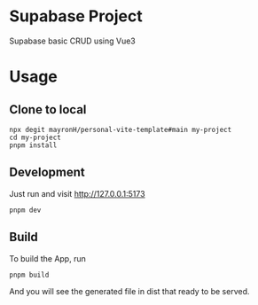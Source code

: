 # Supabase Project

Supabase basic CRUD using Vue3

# Usage

## Clone to local

```Shell
npx degit mayronH/personal-vite-template#main my-project
cd my-project
pnpm install
```

## Development

Just run and visit http://127.0.0.1:5173

```Shell
pnpm dev
```

## Build

To build the App, run

```Shell
pnpm build
```

And you will see the generated file in dist that ready to be served.
